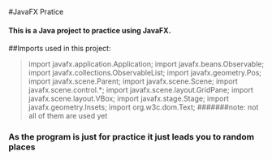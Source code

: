#JavaFX Pratice

#### This is a Java project to practice using JavaFX.

##Imports used in this project:
<!--Blockquote -->
>import javafx.application.Application;
>import javafx.beans.Observable;
>import javafx.collections.ObservableList;
>import javafx.geometry.Pos;
>import javafx.scene.Parent;
>import javafx.scene.Scene;
>import javafx.scene.control.*;
>import javafx.scene.layout.GridPane;
>import javafx.scene.layout.VBox;
>import javafx.stage.Stage;
>import javafx.geometry.Insets;
>import org.w3c.dom.Text;
#######note: not all of them are used yet

### As the program is just for practice it just leads you to random places



